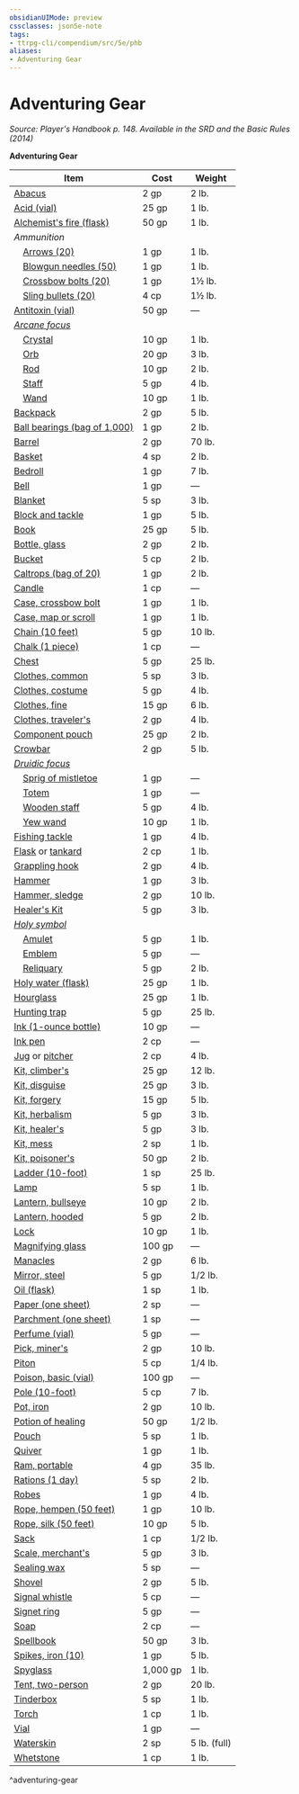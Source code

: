 ```yaml
---
obsidianUIMode: preview
cssclasses: json5e-note
tags:
- ttrpg-cli/compendium/src/5e/phb
aliases:
- Adventuring Gear
---
```

# Adventuring Gear
*Source: Player's Handbook p. 148. Available in the <span title='Systems Reference Document (5.1)'>SRD</span> and the Basic Rules (2014)* 

**Adventuring Gear**

| Item | Cost | Weight |
|------|------|--------|
| [Abacus](/3-Mechanics/CLI/items/abacus.md) | 2 gp | 2 lb. |
| [Acid (vial)](/3-Mechanics/CLI/items/acid-xphb.md) | 25 gp | 1 lb. |
| [Alchemist's fire (flask)](/3-Mechanics/CLI/items/alchemists-fire-xphb.md) | 50 gp | 1 lb. |
| *Ammunition* |  |  |
| &emsp;[Arrows (20)](/3-Mechanics/CLI/items/arrows-20-xphb.md) | 1 gp | 1 lb. |
| &emsp;[Blowgun needles (50)](/3-Mechanics/CLI/items/needles-50-xphb.md) | 1 gp | 1 lb. |
| &emsp;[Crossbow bolts (20)](/3-Mechanics/CLI/items/bolts-20-xphb.md) | 1 gp | 1½ lb. |
| &emsp;[Sling bullets (20)](/3-Mechanics/CLI/items/sling-bullets-20-xphb.md) | 4 cp | 1½ lb. |
| [Antitoxin (vial)](/3-Mechanics/CLI/items/antitoxin-xphb.md) | 50 gp | — |
| *[Arcane focus](/3-Mechanics/CLI/items/arcane-focus-xphb.md)* |  |  |
| &emsp;[Crystal](/3-Mechanics/CLI/items/crystal-xphb.md) | 10 gp | 1 lb. |
| &emsp;[Orb](/3-Mechanics/CLI/items/orb-xphb.md) | 20 gp | 3 lb. |
| &emsp;[Rod](/3-Mechanics/CLI/items/rod-xphb.md) | 10 gp | 2 lb. |
| &emsp;[Staff](/3-Mechanics/CLI/items/staff-xphb.md) | 5 gp | 4 lb. |
| &emsp;[Wand](/3-Mechanics/CLI/items/wand-xphb.md) | 10 gp | 1 lb. |
| [Backpack](/3-Mechanics/CLI/items/backpack-xphb.md) | 2 gp | 5 lb. |
| [Ball bearings (bag of 1,000)](/3-Mechanics/CLI/items/ball-bearings-xphb.md) | 1 gp | 2 lb. |
| [Barrel](/3-Mechanics/CLI/items/barrel-xphb.md) | 2 gp | 70 lb. |
| [Basket](/3-Mechanics/CLI/items/basket-xphb.md) | 4 sp | 2 lb. |
| [Bedroll](/3-Mechanics/CLI/items/bedroll-xphb.md) | 1 gp | 7 lb. |
| [Bell](/3-Mechanics/CLI/items/bell-xphb.md) | 1 gp | — |
| [Blanket](/3-Mechanics/CLI/items/blanket-xphb.md) | 5 sp | 3 lb. |
| [Block and tackle](/3-Mechanics/CLI/items/block-and-tackle-xphb.md) | 1 gp | 5 lb. |
| [Book](/3-Mechanics/CLI/items/book-xphb.md) | 25 gp | 5 lb. |
| [Bottle, glass](/3-Mechanics/CLI/items/glass-bottle-xphb.md) | 2 gp | 2 lb. |
| [Bucket](/3-Mechanics/CLI/items/bucket-xphb.md) | 5 cp | 2 lb. |
| [Caltrops (bag of 20)](/3-Mechanics/CLI/items/caltrops-xphb.md) | 1 gp | 2 lb. |
| [Candle](/3-Mechanics/CLI/items/candle-xphb.md) | 1 cp | — |
| [Case, crossbow bolt](/3-Mechanics/CLI/items/crossbow-bolt-case-xphb.md) | 1 gp | 1 lb. |
| [Case, map or scroll](/3-Mechanics/CLI/items/map-or-scroll-case-xphb.md) | 1 gp | 1 lb. |
| [Chain (10 feet)](/3-Mechanics/CLI/items/chain-xphb.md) | 5 gp | 10 lb. |
| [Chalk (1 piece)](/3-Mechanics/CLI/items/chalk-1-piece.md) | 1 cp | — |
| [Chest](/3-Mechanics/CLI/items/chest-xphb.md) | 5 gp | 25 lb. |
| [Clothes, common](/3-Mechanics/CLI/items/common-clothes.md) | 5 sp | 3 lb. |
| [Clothes, costume](/3-Mechanics/CLI/items/costume-xphb.md) | 5 gp | 4 lb. |
| [Clothes, fine](/3-Mechanics/CLI/items/fine-clothes-xphb.md) | 15 gp | 6 lb. |
| [Clothes, traveler's](/3-Mechanics/CLI/items/travelers-clothes-xphb.md) | 2 gp | 4 lb. |
| [Component pouch](/3-Mechanics/CLI/items/component-pouch-xphb.md) | 25 gp | 2 lb. |
| [Crowbar](/3-Mechanics/CLI/items/crowbar-xphb.md) | 2 gp | 5 lb. |
| *[Druidic focus](/3-Mechanics/CLI/items/druidic-focus-xphb.md)* |  |  |
| &emsp;[Sprig of mistletoe](/3-Mechanics/CLI/items/sprig-of-mistletoe-xphb.md) | 1 gp | — |
| &emsp;[Totem](/3-Mechanics/CLI/items/totem.md) | 1 gp | — |
| &emsp;[Wooden staff](/3-Mechanics/CLI/items/wooden-staff-xphb.md) | 5 gp | 4 lb. |
| &emsp;[Yew wand](/3-Mechanics/CLI/items/yew-wand-xphb.md) | 10 gp | 1 lb. |
| [Fishing tackle](/3-Mechanics/CLI/items/fishing-tackle.md) | 1 gp | 4 lb. |
| [Flask](/3-Mechanics/CLI/items/flask-xphb.md) or [tankard](/3-Mechanics/CLI/items/tankard.md) | 2 cp | 1 lb. |
| [Grappling hook](/3-Mechanics/CLI/items/grappling-hook-xphb.md) | 2 gp | 4 lb. |
| [Hammer](/3-Mechanics/CLI/items/hammer.md) | 1 gp | 3 lb. |
| [Hammer, sledge](/3-Mechanics/CLI/items/sledgehammer.md) | 2 gp | 10 lb. |
| [Healer's Kit](/3-Mechanics/CLI/items/healers-kit-xphb.md) | 5 gp | 3 lb. |
| *[Holy symbol](/3-Mechanics/CLI/items/holy-symbol-xphb.md)* |  |  |
| &emsp;[Amulet](/3-Mechanics/CLI/items/amulet-xphb.md) | 5 gp | 1 lb. |
| &emsp;[Emblem](/3-Mechanics/CLI/items/emblem-xphb.md) | 5 gp | — |
| &emsp;[Reliquary](/3-Mechanics/CLI/items/reliquary-xphb.md) | 5 gp | 2 lb. |
| [Holy water (flask)](/3-Mechanics/CLI/items/holy-water-xphb.md) | 25 gp | 1 lb. |
| [Hourglass](/3-Mechanics/CLI/items/hourglass.md) | 25 gp | 1 lb. |
| [Hunting trap](/3-Mechanics/CLI/items/hunting-trap-xphb.md) | 5 gp | 25 lb. |
| [Ink (1-ounce bottle)](/3-Mechanics/CLI/items/ink-xphb.md) | 10 gp | — |
| [Ink pen](/3-Mechanics/CLI/items/ink-pen-xphb.md) | 2 cp | — |
| [Jug](/3-Mechanics/CLI/items/jug-xphb.md) or [pitcher](/3-Mechanics/CLI/items/pitcher.md) | 2 cp | 4 lb. |
| [Kit, climber's](/3-Mechanics/CLI/items/climbers-kit-xphb.md) | 25 gp | 12 lb. |
| [Kit, disguise](/3-Mechanics/CLI/items/disguise-kit-xphb.md) | 25 gp | 3 lb. |
| [Kit, forgery](/3-Mechanics/CLI/items/forgery-kit-xphb.md) | 15 gp | 5 lb. |
| [Kit, herbalism](/3-Mechanics/CLI/items/herbalism-kit-xphb.md) | 5 gp | 3 lb. |
| [Kit, healer's](/3-Mechanics/CLI/items/healers-kit-xphb.md) | 5 gp | 3 lb. |
| [Kit, mess](/3-Mechanics/CLI/items/mess-kit.md) | 2 sp | 1 lb. |
| [Kit, poisoner's](/3-Mechanics/CLI/items/poisoners-kit-xphb.md) | 50 gp | 2 lb. |
| [Ladder (10-foot)](/3-Mechanics/CLI/items/ladder-xphb.md) | 1 sp | 25 lb. |
| [Lamp](/3-Mechanics/CLI/items/lamp-xphb.md) | 5 sp | 1 lb. |
| [Lantern, bullseye](/3-Mechanics/CLI/items/bullseye-lantern-xphb.md) | 10 gp | 2 lb. |
| [Lantern, hooded](/3-Mechanics/CLI/items/hooded-lantern-xphb.md) | 5 gp | 2 lb. |
| [Lock](/3-Mechanics/CLI/items/lock-xphb.md) | 10 gp | 1 lb. |
| [Magnifying glass](/3-Mechanics/CLI/items/magnifying-glass-xphb.md) | 100 gp | — |
| [Manacles](/3-Mechanics/CLI/items/manacles-xphb.md) | 2 gp | 6 lb. |
| [Mirror, steel](/3-Mechanics/CLI/items/mirror-xphb.md) | 5 gp | 1/2 lb. |
| [Oil (flask)](/3-Mechanics/CLI/items/oil-xphb.md) | 1 sp | 1 lb. |
| [Paper (one sheet)](/3-Mechanics/CLI/items/paper-xphb.md) | 2 sp | — |
| [Parchment (one sheet)](/3-Mechanics/CLI/items/parchment-xphb.md) | 1 sp | — |
| [Perfume (vial)](/3-Mechanics/CLI/items/perfume-xphb.md) | 5 gp | — |
| [Pick, miner's](/3-Mechanics/CLI/items/miners-pick.md) | 2 gp | 10 lb. |
| [Piton](/3-Mechanics/CLI/items/piton.md) | 5 cp | 1/4 lb. |
| [Poison, basic (vial)](/3-Mechanics/CLI/items/basic-poison-xphb.md) | 100 gp | — |
| [Pole (10-foot)](/3-Mechanics/CLI/items/pole-xphb.md) | 5 cp | 7 lb. |
| [Pot, iron](/3-Mechanics/CLI/items/iron-pot-xphb.md) | 2 gp | 10 lb. |
| [Potion of healing](/3-Mechanics/CLI/items/potion-of-healing-xdmg.md) | 50 gp | 1/2 lb. |
| [Pouch](/3-Mechanics/CLI/items/pouch-xphb.md) | 5 sp | 1 lb. |
| [Quiver](/3-Mechanics/CLI/items/quiver-xphb.md) | 1 gp | 1 lb. |
| [Ram, portable](/3-Mechanics/CLI/items/portable-ram-xphb.md) | 4 gp | 35 lb. |
| [Rations (1 day)](/3-Mechanics/CLI/items/rations-xphb.md) | 5 sp | 2 lb. |
| [Robes](/3-Mechanics/CLI/items/robe-xphb.md) | 1 gp | 4 lb. |
| [Rope, hempen (50 feet)](/3-Mechanics/CLI/items/rope-xphb.md) | 1 gp | 10 lb. |
| [Rope, silk (50 feet)](/3-Mechanics/CLI/items/silk-rope-50-feet.md) | 10 gp | 5 lb. |
| [Sack](/3-Mechanics/CLI/items/sack-xphb.md) | 1 cp | 1/2 lb. |
| [Scale, merchant's](/3-Mechanics/CLI/items/merchants-scale.md) | 5 gp | 3 lb. |
| [Sealing wax](/3-Mechanics/CLI/items/sealing-wax.md) | 5 sp | — |
| [Shovel](/3-Mechanics/CLI/items/shovel-xphb.md) | 2 gp | 5 lb. |
| [Signal whistle](/3-Mechanics/CLI/items/signal-whistle-xphb.md) | 5 cp | — |
| [Signet ring](/3-Mechanics/CLI/items/signet-ring.md) | 5 gp | — |
| [Soap](/3-Mechanics/CLI/items/soap.md) | 2 cp | — |
| [Spellbook](/3-Mechanics/CLI/items/spellbook.md) | 50 gp | 3 lb. |
| [Spikes, iron (10)](/3-Mechanics/CLI/items/iron-spikes-xphb.md) | 1 gp | 5 lb. |
| [Spyglass](/3-Mechanics/CLI/items/spyglass-xphb.md) | 1,000 gp | 1 lb. |
| [Tent, two-person](/3-Mechanics/CLI/items/tent-xphb.md) | 2 gp | 20 lb. |
| [Tinderbox](/3-Mechanics/CLI/items/tinderbox-xphb.md) | 5 sp | 1 lb. |
| [Torch](/3-Mechanics/CLI/items/torch-xphb.md) | 1 cp | 1 lb. |
| [Vial](/3-Mechanics/CLI/items/vial-xphb.md) | 1 gp | — |
| [Waterskin](/3-Mechanics/CLI/items/waterskin-xphb.md) | 2 sp | 5 lb. (full) |
| [Whetstone](/3-Mechanics/CLI/items/whetstone.md) | 1 cp | 1 lb. |
^adventuring-gear